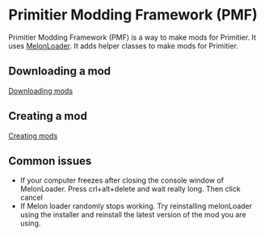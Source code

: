 # Primitier Modding Framework (PMF)

Primitier Modding Framework (PMF) is a way to make mods for Primitier.
It uses [MelonLoader](https://github.com/LavaGang/MelonLoader).
It adds helper classes to make mods for Primitier.


## Downloading a mod
[Downloading mods](Documentation/DownloadingMods.md)

## Creating a mod
[Creating mods](Documentation/CreatingMods.md)


## Common issues

* If your computer freezes after closing the console window of MelonLoader. Press crl+alt+delete and wait really long. Then click cancel
* If Melon loader randomly stops working. Try reinstalling melonLoader using the installer and reinstall the latest version of the mod you are using.




